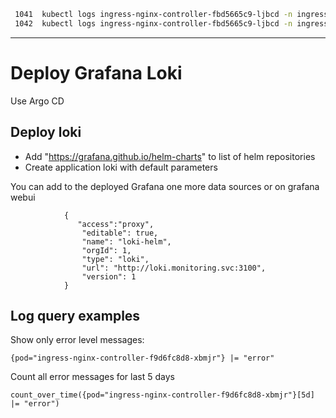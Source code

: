 ```bash
 1041  kubectl logs ingress-nginx-controller-fbd5665c9-ljbcd -n ingress-nginx
 1042  kubectl logs ingress-nginx-controller-fbd5665c9-ljbcd -n ingress-nginx --follow
```
---
# Deploy Grafana Loki

Use Argo CD

## Deploy loki

- Add "https://grafana.github.io/helm-charts" to list of helm repositories
- Create application loki with default parameters

You can add to the deployed Grafana one more data sources or on grafana webui

```
            {
               "access":"proxy",
                "editable": true,
                "name": "loki-helm",
                "orgId": 1,
                "type": "loki",
                "url": "http://loki.monitoring.svc:3100",
                "version": 1
            }
```

## Log query examples

Show only error level messages:

```
{pod="ingress-nginx-controller-f9d6fc8d8-xbmjr"} |= "error"
```

Count all error messages for last 5 days

```
count_over_time({pod="ingress-nginx-controller-f9d6fc8d8-xbmjr"}[5d] |= "error")
```